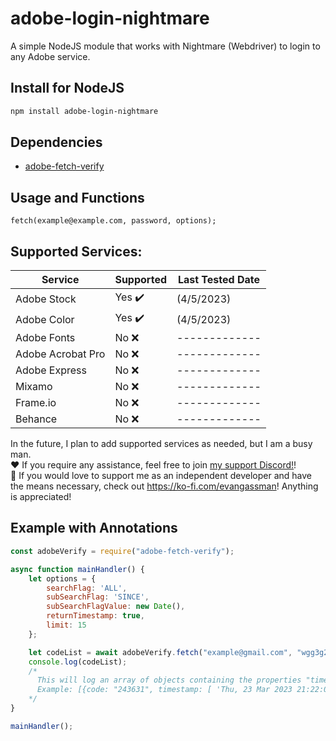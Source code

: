 # adobe-login-nightmare
A simple NodeJS module that works with Nightmare (Webdriver) to login to any Adobe service.

## Install for NodeJS
```css
npm install adobe-login-nightmare
```

## Dependencies
- <a href="https://github.com/evancgassman/adobe-fetch-verify">adobe-fetch-verify</a>

## Usage and Functions
```
fetch(example@example.com, password, options);
```

## Supported Services:
| Service | Supported | Last Tested Date |
| ------------- | ------------- |  ------------- | 
| Adobe Stock  | Yes ✔️ | (4/5/2023) | 
| Adobe Color  | Yes ✔️ | (4/5/2023) | 
| Adobe Fonts  | No ❌ | ------------- | 
| Adobe Acrobat Pro  | No ❌ | ------------- | 
| Adobe Express  | No ❌ | ------------- | 
| Mixamo  | No ❌ | ------------- | 
| Frame.io  | No ❌ | ------------- | 
| Behance | No ❌ | ------------- | 

In the future, I plan to add supported services as needed, but I am a busy man.<br>
❤️ If you require any assistance, feel free to join <a href="https://discord.gg/y6UywbeB3U">my support Discord!</a>!<br>
💙 If you would love to support me as an independent developer and have the means necessary, check out https://ko-fi.com/evangassman! Anything is appreciated! 

## Example with Annotations
```js
const adobeVerify = require("adobe-fetch-verify");

async function mainHandler() {
    let options = {
        searchFlag: 'ALL',
        subSearchFlag: 'SINCE',
        subSearchFlagValue: new Date(),
        returnTimestamp: true,
        limit: 15
    };

    let codeList = await adobeVerify.fetch("example@gmail.com", "wgg3g2hh2h", options);
    console.log(codeList); 
    /*
      This will log an array of objects containing the properties "timestamp" and "code".
      Example: [{code: "243631", timestamp: [ 'Thu, 23 Mar 2023 21:22:04 +0000' ]}, {code: "638211", timestamp: [ 'Thu, 21 Mar 2023 21:22:04 +0000' ]}]
    */
}

mainHandler();
```

